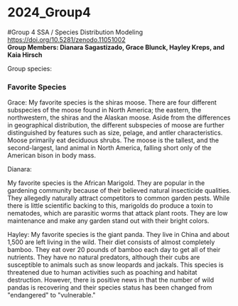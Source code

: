 
# 2024_Group4

#Group 4 SSA / Species Distribution Modeling
 https://doi.org/10.5281/zenodo.11051002
\
**Group Members: Dianara Sagastizado, Grace Blunck, Hayley Kreps, and Kaia Hirsch**

Group species:

### **Favorite Species**

Grace: My favorite species is the shiras moose. There are four different subspecies of the moose found in North America; the eastern, the northwestern, the shiras and the Alaskan moose. Aside from the differences in geographical distribution, the different subspecies of moose are further distinguished by features such as size, pelage, and antler characteristics. Moose primarily eat deciduous shrubs. The moose is the tallest, and the second-largest, land animal in North America, falling short only of the American bison in body mass.

Dianara:

My favorite species is the African Marigold. They are popular in the gardening community because of their believed natural insecticide qualities. They allegedly naturally attract competitors to common garden pests. While there is little scientific backing to this, marigolds do produce a toxin to nematodes, which are parasitic worms that attack plant roots. They are low maintenance and make any garden stand out with their bright colors.

Hayley: My favorite species is the giant panda. They live in China and about 1,500 are left living in the wild. Their diet consists of almost completely bamboo. They eat over 20 pounds of bamboo each day to get all of their nutrients. They have no natural predators, although their cubs are susceptible to animals such as snow leopards and jackals. This species is threatened due to human activities such as poaching and habitat destruction. However, there is positive news in that the number of wild pandas is recovering and their species status has been changed from "endangered" to "vulnerable."
